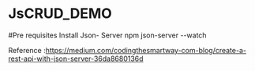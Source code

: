 # JsCRUD_DEMO

#Pre requisites 
Install Json- Server
npm json-server --watch <Your Db Json File >
  
  
  Reference  :https://medium.com/codingthesmartway-com-blog/create-a-rest-api-with-json-server-36da8680136d
